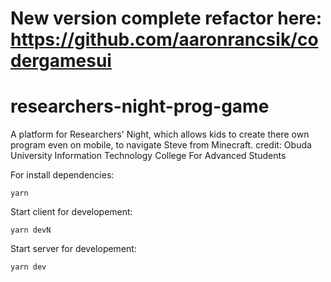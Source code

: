 # New version complete refactor here: https://github.com/aaronrancsik/codergamesui

# researchers-night-prog-game
A platform for Researchers' Night, which allows kids to create there own program even on mobile, to navigate Steve from Minecraft.
credit: Obuda University Information Technology College For Advanced Students

For install dependencies:
```
yarn
```

Start client for developement:
```
yarn devN
```

Start server for developement:
```
yarn dev
```


